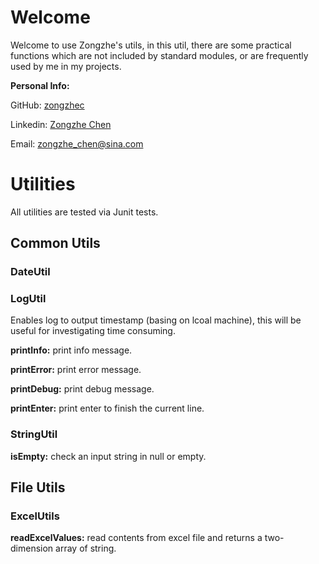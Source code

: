 # Welcome
Welcome to use Zongzhe's utils, in this util, there are some practical functions which are not included by standard modules, or are frequently used by me in my projects.

**Personal Info:**

GitHub: [zongzhec](https://github.com/zongzhec)

Linkedin: [Zongzhe Chen](https://www.linkedin.com/in/zongzhe-chen-82a98a82/)

Email: [zongzhe_chen@sina.com](mailto:zongzhe_chen@sina.com)

# Utilities
All utilities are tested via Junit tests.
## Common Utils
### DateUtil
### LogUtil
Enables log to output timestamp (basing on lcoal machine), this will be useful for investigating time consuming. 

**printInfo:** print info message.

**printError:** print error message.

**printDebug:** print debug message.

**printEnter:** print enter to finish the current line.

### StringUtil
**isEmpty:** check an input string in null or empty. 

## File Utils

### ExcelUtils
**readExcelValues:** read contents from excel file and returns a two-dimension array of string. 

